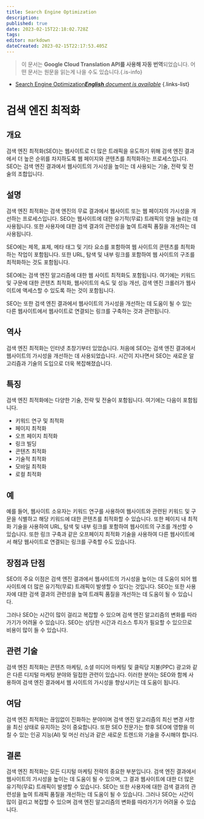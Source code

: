 ```yaml
---
title: Search Engine Optimization
description: 
published: true
date: 2023-02-15T22:18:02.728Z
tags: 
editor: markdown
dateCreated: 2023-02-15T22:17:53.405Z
---
```


> 이 문서는 **Google Cloud Translation API를 사용해 자동 번역**되었습니다.
어떤 문서는 원문을 읽는게 나을 수도 있습니다.{.is-info}



- [Search Engine Optimization***English** document is available*](/en/Knowledge-base/Dictionary/search-engine-optimization)
{.links-list}


# 검색 엔진 최적화

## 개요
검색 엔진 최적화(SEO)는 웹사이트로 더 많은 트래픽을 유도하기 위해 검색 엔진 결과에서 더 높은 순위를 차지하도록 웹 페이지와 콘텐츠를 최적화하는 프로세스입니다. SEO는 검색 엔진 결과에서 웹사이트의 가시성을 높이는 데 사용되는 기술, 전략 및 전술의 조합입니다.

## 설명
검색 엔진 최적화는 검색 엔진의 무료 결과에서 웹사이트 또는 웹 페이지의 가시성을 개선하는 프로세스입니다. SEO는 웹사이트에 대한 유기적(무료) 트래픽의 양을 늘리는 데 사용됩니다. 또한 사용자에 대한 검색 결과의 관련성을 높여 트래픽 품질을 개선하는 데 사용됩니다.

SEO에는 제목, 표제, 메타 태그 및 기타 요소를 포함하여 웹 사이트의 콘텐츠를 최적화하는 작업이 포함됩니다. 또한 URL, 탐색 및 내부 링크를 포함하여 웹 사이트의 구조를 최적화하는 것도 포함됩니다.

SEO에는 검색 엔진 알고리즘에 대한 웹 사이트 최적화도 포함됩니다. 여기에는 키워드 및 구문에 대한 콘텐츠 최적화, 웹사이트의 속도 및 성능 개선, 검색 엔진 크롤러가 웹사이트에 액세스할 수 있도록 하는 것이 포함됩니다.

SEO는 또한 검색 엔진 결과에서 웹사이트의 가시성을 개선하는 데 도움이 될 수 있는 다른 웹사이트에서 웹사이트로 연결되는 링크를 구축하는 것과 관련됩니다.

## 역사
검색 엔진 최적화는 인터넷 초창기부터 있었습니다. 처음에 SEO는 검색 엔진 결과에서 웹사이트의 가시성을 개선하는 데 사용되었습니다. 시간이 지나면서 SEO는 새로운 알고리즘과 기술의 도입으로 더욱 복잡해졌습니다.

## 특징
검색 엔진 최적화에는 다양한 기술, 전략 및 전술이 포함됩니다. 여기에는 다음이 포함됩니다.

- 키워드 연구 및 최적화
- 페이지 최적화
- 오프 페이지 최적화
- 링크 빌딩
- 콘텐츠 최적화
- 기술적 최적화
- 모바일 최적화
- 로컬 최적화

## 예
예를 들어, 웹사이트 소유자는 키워드 연구를 사용하여 웹사이트와 관련된 키워드 및 구문을 식별하고 해당 키워드에 대한 콘텐츠를 최적화할 수 있습니다. 또한 페이지 내 최적화 기술을 사용하여 URL, 탐색 및 내부 링크를 포함하여 웹사이트의 구조를 개선할 수 있습니다. 또한 링크 구축과 같은 오프페이지 최적화 기술을 사용하여 다른 웹사이트에서 해당 웹사이트로 연결되는 링크를 구축할 수도 있습니다.

## 장점과 단점
SEO의 주요 이점은 검색 엔진 결과에서 웹사이트의 가시성을 높이는 데 도움이 되어 웹사이트에 더 많은 유기적(무료) 트래픽이 발생할 수 있다는 것입니다. SEO는 또한 사용자에 대한 검색 결과의 관련성을 높여 트래픽 품질을 개선하는 데 도움이 될 수 있습니다.

그러나 SEO는 시간이 많이 걸리고 복잡할 수 있으며 검색 엔진 알고리즘의 변화를 따라가기가 어려울 수 있습니다. SEO는 상당한 시간과 리소스 투자가 필요할 수 있으므로 비용이 많이 들 수 있습니다.

## 관련 기술
검색 엔진 최적화는 콘텐츠 마케팅, 소셜 미디어 마케팅 및 클릭당 지불(PPC) 광고와 같은 다른 디지털 마케팅 분야와 밀접한 관련이 있습니다. 이러한 분야는 SEO와 함께 사용하여 검색 엔진 결과에서 웹 사이트의 가시성을 향상시키는 데 도움이 됩니다.

## 여담
검색 엔진 최적화는 끊임없이 진화하는 분야이며 검색 엔진 알고리즘의 최신 변경 사항을 최신 상태로 유지하는 것이 중요합니다. 또한 SEO 전문가는 향후 SEO에 영향을 미칠 수 있는 인공 지능(AI) 및 머신 러닝과 같은 새로운 트렌드와 기술을 주시해야 합니다.

## 결론
검색 엔진 최적화는 모든 디지털 마케팅 전략의 중요한 부분입니다. 검색 엔진 결과에서 웹사이트의 가시성을 높이는 데 도움이 될 수 있으며, 그 결과 웹사이트에 대한 더 많은 유기적(무료) 트래픽이 발생할 수 있습니다. SEO는 또한 사용자에 대한 검색 결과의 관련성을 높여 트래픽 품질을 개선하는 데 도움이 될 수 있습니다. 그러나 SEO는 시간이 많이 걸리고 복잡할 수 있으며 검색 엔진 알고리즘의 변화를 따라가기가 어려울 수 있습니다.